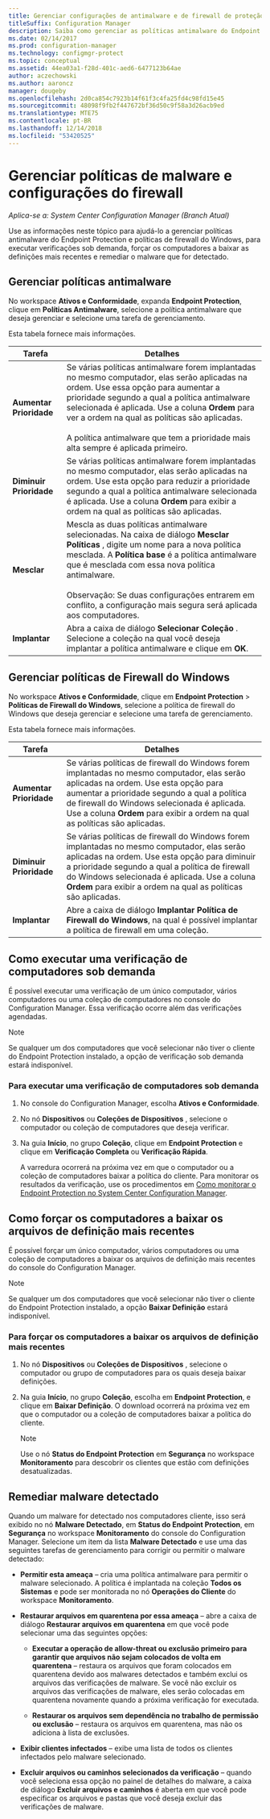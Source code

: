 ```yaml
---
title: Gerenciar configurações de antimalware e de firewall de proteção do Endpoint Protection"
titleSuffix: Configuration Manager
description: Saiba como gerenciar as políticas antimalware do Endpoint Protection e as políticas do Firewall do Windows no Microsoft System Center 2012 Configuration Manager.
ms.date: 02/14/2017
ms.prod: configuration-manager
ms.technology: configmgr-protect
ms.topic: conceptual
ms.assetid: 44ea03a1-f28d-401c-aed6-6477123b64ae
author: aczechowski
ms.author: aaroncz
manager: dougeby
ms.openlocfilehash: 2d0ca854c7923b14f61f3c4fa25fd4c98fd15e45
ms.sourcegitcommit: 48098f9fb2f447672bf36d50c9f58a3d26acb9ed
ms.translationtype: MTE75
ms.contentlocale: pt-BR
ms.lasthandoff: 12/14/2018
ms.locfileid: "53420525"
---
```

# <a name="manage-antimalware-policies-and-firewall-settings"></a>Gerenciar políticas de malware e configurações do firewall

*Aplica-se a: System Center Configuration Manager (Branch Atual)*

Use as informações neste tópico para ajudá-lo a gerenciar políticas antimalware do Endpoint Protection e políticas de firewall do Windows, para executar verificações sob demanda, forçar os computadores a baixar as definições mais recentes e remediar o malware que for detectado.  


## <a name="manage-antimalware-policies"></a>Gerenciar políticas antimalware  
 No workspace **Ativos e Conformidade**, expanda **Endpoint Protection**, clique em **Políticas Antimalware**, selecione a política antimalware que deseja gerenciar e selecione uma tarefa de gerenciamento.  

 Esta tabela fornece mais informações.  

|Tarefa|Detalhes|  
|----------|-------------|  
|**Aumentar Prioridade**|Se várias políticas antimalware forem implantadas no mesmo computador, elas serão aplicadas na ordem. Use essa opção para aumentar a prioridade segundo a qual a política antimalware selecionada é aplicada. Use a coluna **Ordem** para ver a ordem na qual as políticas são aplicadas.<br /><br /> A política antimalware que tem a prioridade mais alta sempre é aplicada primeiro.|  
|**Diminuir Prioridade**|Se várias políticas antimalware forem implantadas no mesmo computador, elas serão aplicadas na ordem. Use esta opção para reduzir a prioridade segundo a qual a política antimalware selecionada é aplicada. Use a coluna **Ordem** para exibir a ordem na qual as políticas são aplicadas.|  
|**Mesclar**|Mescla as duas políticas antimalware selecionadas. Na caixa de diálogo **Mesclar Políticas** , digite um nome para a nova política mesclada. A **Política base** é a política antimalware que é mesclada com essa nova política antimalware.<br /><br /> Observação: Se duas configurações entrarem em conflito, a configuração mais segura será aplicada aos computadores.|  
|**Implantar**|Abra a caixa de diálogo **Selecionar Coleção** . Selecione a coleção na qual você deseja implantar a política antimalware e clique em **OK**.|  

## <a name="manage-windows-firewall-policies"></a>Gerenciar políticas de Firewall do Windows  
 No workspace **Ativos e Conformidade**, clique em **Endpoint Protection** > **Políticas de Firewall do Windows**, selecione a política de firewall do Windows que deseja gerenciar e selecione uma tarefa de gerenciamento.  

 Esta tabela fornece mais informações.  

|Tarefa|Detalhes|  
|----------|-------------|  
|**Aumentar Prioridade**|Se várias políticas de firewall do Windows forem implantadas no mesmo computador, elas serão aplicadas na ordem. Use esta opção para aumentar a prioridade segundo a qual a política de firewall do Windows selecionada é aplicada. Use a coluna **Ordem** para exibir a ordem na qual as políticas são aplicadas.|  
|**Diminuir Prioridade**|Se várias políticas de firewall do Windows forem implantadas no mesmo computador, elas serão aplicadas na ordem. Use esta opção para diminuir a prioridade segundo a qual a política de firewall do Windows selecionada é aplicada. Use a coluna **Ordem** para exibir a ordem na qual as políticas são aplicadas.|  
|**Implantar**|Abre a caixa de diálogo **Implantar Política de Firewall do Windows**, na qual é possível implantar a política de firewall em uma coleção.|  

## <a name="how-to-perform-an-on-demand-scan-of-computers"></a>Como executar uma verificação de computadores sob demanda  
 É possível executar uma verificação de um único computador, vários computadores ou uma coleção de computadores no console do Configuration Manager. Essa verificação ocorre além das verificações agendadas.

> [!NOTE]  
>  Se qualquer um dos computadores que você selecionar não tiver o cliente do Endpoint Protection instalado, a opção de verificação sob demanda estará indisponível.  

### <a name="to-perform-an-on-demand-scan-of-computers"></a>Para executar uma verificação de computadores sob demanda  

1. No console do Configuration Manager, escolha **Ativos e Conformidade**.  

2. No nó **Dispositivos** ou **Coleções de Dispositivos** , selecione o computador ou coleção de computadores que deseja verificar.  

3. Na guia **Início**, no grupo **Coleção**, clique em **Endpoint Protection** e clique em **Verificação Completa** ou **Verificação Rápida**.  

   A varredura ocorrerá na próxima vez em que o computador ou a coleção de computadores baixar a política do cliente. Para monitorar os resultados da verificação, use os procedimentos em [Como monitorar o Endpoint Protection no System Center Configuration Manager](../../protect/deploy-use/monitor-endpoint-protection.md).  

## <a name="how-to-force-computers-to-download-the-latest-definition-files"></a>Como forçar os computadores a baixar os arquivos de definição mais recentes  
 É possível forçar um único computador, vários computadores ou uma coleção de computadores a baixar os arquivos de definição mais recentes do console do Configuration Manager.  

> [!NOTE]  
>  Se qualquer um dos computadores que você selecionar não tiver o cliente do Endpoint Protection instalado, a opção **Baixar Definição** estará indisponível.  

### <a name="to-force-computers-to-download-the-latest-definition-files"></a>Para forçar os computadores a baixar os arquivos de definição mais recentes  

1.  No nó **Dispositivos** ou **Coleções de Dispositivos** , selecione o computador ou grupo de computadores para os quais deseja baixar definições.  

2.  Na guia **Início**, no grupo **Coleção**, escolha em **Endpoint Protection**, e clique em **Baixar Definição**. O download ocorrerá na próxima vez em que o computador ou a coleção de computadores baixar a política do cliente.  

    > [!NOTE]  
    >  Use o nó **Status do Endpoint Protection** em **Segurança** no workspace **Monitoramento** para descobrir os clientes que estão com definições desatualizadas.  

## <a name="remediate-detected-malware"></a>Remediar malware detectado  
 Quando um malware for detectado nos computadores cliente, isso será exibido no nó **Malware Detectado**, em **Status do Endpoint Protection**, em **Segurança** no workspace **Monitoramento** do console do Configuration Manager. Selecione um item da lista **Malware Detectado** e use uma das seguintes tarefas de gerenciamento para corrigir ou permitir o malware detectado:  

-   **Permitir esta ameaça** – cria uma política antimalware para permitir o malware selecionado. A política é implantada na coleção **Todos os Sistemas** e pode ser monitorada no nó **Operações do Cliente** do workspace **Monitoramento**.  

-   **Restaurar arquivos em quarentena por essa ameaça** – abre a caixa de diálogo **Restaurar arquivos em quarentena** em que você pode selecionar uma das seguintes opções:  

    -   **Executar a operação de allow-threat ou exclusão primeiro para garantir que arquivos não sejam colocados de volta em quarentena** – restaura os arquivos que foram colocados em quarentena devido aos malwares detectados e também exclui os arquivos das verificações de malware. Se você não excluir os arquivos das verificações de malware, eles serão colocadas em quarentena novamente quando a próxima verificação for executada.  

    -   **Restaurar os arquivos sem dependência no trabalho de permissão ou exclusão** – restaura os arquivos em quarentena, mas não os adiciona à lista de exclusões.  

-   **Exibir clientes infectados** – exibe uma lista de todos os clientes infectados pelo malware selecionado.  

-   **Excluir arquivos ou caminhos selecionados da verificação** – quando você seleciona essa opção no painel de detalhes do malware, a caixa de diálogo **Excluir arquivos e caminhos** é aberta em que você pode especificar os arquivos e pastas que você deseja excluir das verificações de malware.
